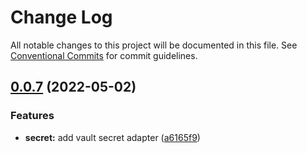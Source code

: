 # Change Log

All notable changes to this project will be documented in this file.
See [Conventional Commits](https://conventionalcommits.org) for commit guidelines.

## [0.0.7](https://github.com/Rytass/Utils/compare/v0.0.6...v0.0.7) (2022-05-02)


### Features

* **secret:** add vault secret adapter ([a6165f9](https://github.com/Rytass/Utils/commit/a6165f9bbbb23d55f23ec073c8d7e9fdcb15f556))
